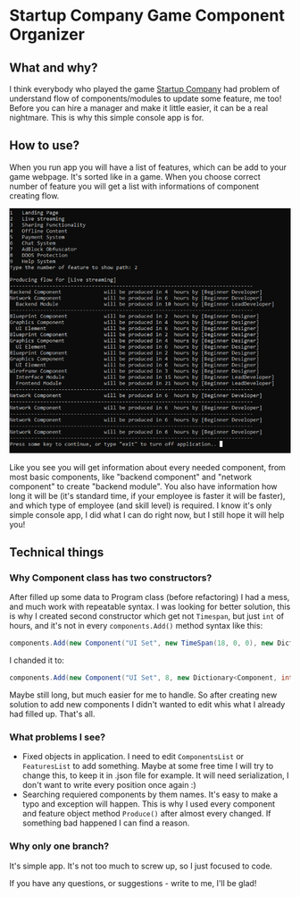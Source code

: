 # Startup Company Game Component Organizer

## What and why?
I think everybody who played the game [Startup Company](https://store.steampowered.com/app/606800/Startup_Company/) had problem of understand flow of components/modules to update some feature, me too! Before you can hire a manager and make it little easier, it can be a real nightmare. This is why this simple console app is for.

## How to use?
When you run app you will have a list of features, which can be add to your game webpage. It's sorted like in a game. When you choose correct number of feature you will get a list with informations of component creating flow. 

![workflow console](https://github.com/Maflex24/StartupCompanyGameComponentsOrganizer/blob/master/ReadmeFiles/workflow.png)

Like you see you will get information about every needed component, from most basic components, like "backend component" and "network component" to create "backend module". You also have information how long it will be (it's standard time, if your employee is faster it will be faster), and which type of employee (and skill level) is required.
I know it's only simple console app, I did what I can do right now, but I still hope it will help you!



## Technical things
### Why Component class has two constructors?
After filled up some data to Program class (before refactoring) I had a mess, and much work with repeatable syntax. I was looking for better solution, this is why I created second constructor which get not `Timespan`, but just `int` of hours, and it's not in every `components.Add()` method syntax like this: 
```cs
components.Add(new Component("UI Set", new TimeSpan(18, 0, 0), new Dictionary<Component, int>() { { components.SingleOrDefault(c => c.Name == "Wireframe Component"), 2 }, { components.SingleOrDefault(c => c.Name == "UI Element"), 2 } }, ProfessionsEnum.Designer, EmployeeLevelEnum.Intermediate));
```
I chanded it to:
```cs
components.Add(new Component("UI Set", 8, new Dictionary<Component, int>() { {"Wireframe Component", 2 }, {"UI Element", 2 } }, ProfessionsEnum.Designer, EmployeeLevelEnum.Intermediate, _components));
```
Maybe still long, but much easier for me to handle. 
So after creating new solution to add new components I didn't wanted to edit whis what I already had filled up. That's all.

### What problems I see?
- Fixed objects in application. I need to edit `ComponentsList` or `FeaturesList` to add something. Maybe at some free time I will try to change this, to keep it in .json file for example. It will need serialization, I don't want to write every position once again :)
- Searching requiered components by them names. It's easy to make a typo and exception will happen. This is why I used every component and feature object method `Produce()` after almost every changed. If something bad happened I can find a reason. 

### Why only one branch?
It's simple app. It's not too much to screw up, so I just focused to code. 

If you have any questions, or suggestions - write to me, I'll be glad!
